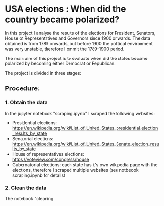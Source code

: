 # USA elections : When did the country became polarized?

In this project I analyse the results of the elections for President, Senators, House of Representatives and Governors since 1900 onwards. The data obtained is from 1789 onwards, but before 1900 the political environment was very unstable, therefore I ommit the 1789-1900 period.

The main aim of this project is to evaluate when did the states became polarized by becoming either Democrat or Republican.

The project is divided in three stages:

## Procedure:

### 1. Obtain the data
In the jupyter notebook "scraping.ipynb" I scraped the following websites:

- Presidential elections: https://en.wikipedia.org/wiki/List_of_United_States_presidential_election_results_by_state
- Senatorial elections: https://en.wikipedia.org/wiki/List_of_United_States_Senate_election_results_by_state
- House of representatives elections: https://voteview.com/congress/house
- Gubernatorial elections: each state has it's own wikipedia page with the elections, therefore I scraped multiple websites (see notbeook scraping.ipynb for details)

### 2. Clean the data
The notebook "cleaning

